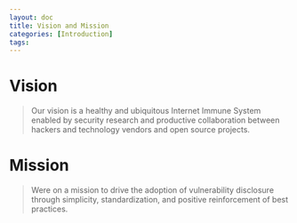```yaml
---
layout: doc
title: Vision and Mission
categories: [Introduction]
tags: 
---
```

# Vision

> Our vision is a healthy and ubiquitous Internet Immune System enabled by security research and productive collaboration between hackers and technology vendors and open source projects.

# Mission

> Were on a mission to drive the adoption of vulnerability disclosure through simplicity, standardization, and positive reinforcement of best practices.
